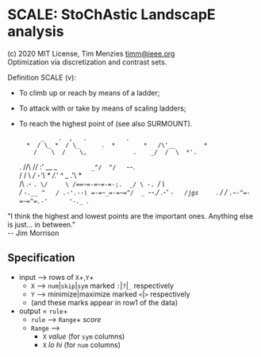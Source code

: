 # SCALE: StoChAstic LandscapE analysis

(c) 2020 MIT License, Tim Menzies timm@ieee.org   
Optimization via discretization and contrast sets.

Definition SCALE (v):

-   To climb up or reach by means of a ladder;
-   To attack with or take by means of scaling ladders;
-   To reach the highest point of (see also SURMOUNT).

              _    .  ,   .           .
          *  / \_ *  / \_      .  *        *   /\'__        *  
            /    \  /    \,             .    _/  /  \  *'.    
       .   /\/\  /\/ :' __ \_  `          _^/  ^/    `--.  
          /    \/  \  _/  \-'\      *    /.' ^_   \_   .'\  *  
        /\  .-   `. \/     \ /==~=-=~=-=-;.  _/ \ -. `_/   \   
       /  `-.__ ^   / .-'.--\ =-=~_=-=~=^/  _ `--./ .-'  `-  
      /jgs     `.  / /       `.~-^=-=~=^=.-'      '-._ `._  

"I think the highest and lowest points are the important ones. 
 Anything else is just... in between."    
-- Jim Morrison

## Specification

- input -->  rows of `X`+,`Y`+  
  -  `X` --> `num`|`skip`|`sym`   marked `:`|`?`|`_` respectively
  - `Y` --> minimize|maximize marked `<`|`>` respectively
  - (and these marks appear in row1 of the data)
- output = `rule`+
  - `rule` --> `Range`+ _score_
  - `Range` --> 
    - `X` _value_ (for `sym` columns) 
    -  `X` _lo hi_ (for `num` columns)


